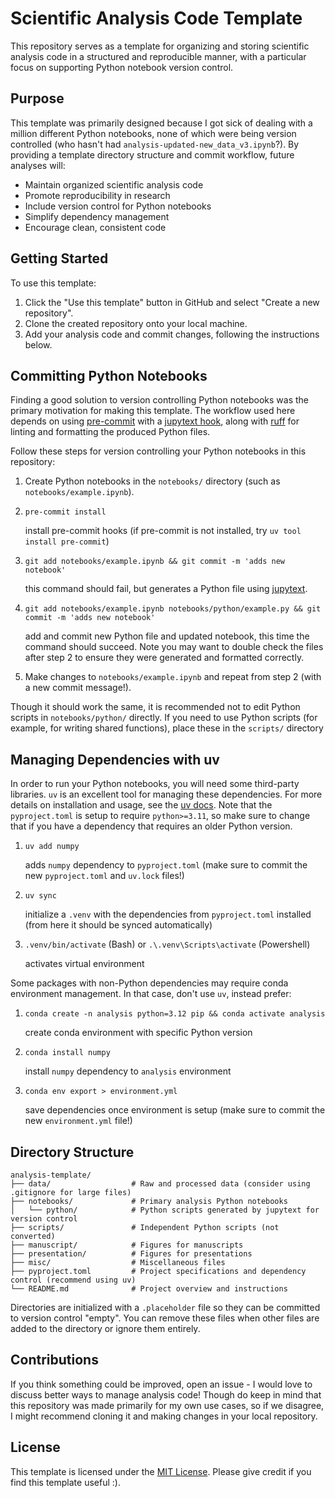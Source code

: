 # Scientific Analysis Code Template

This repository serves as a template for organizing and storing scientific analysis code in a structured and reproducible manner, with a particular focus on supporting Python notebook version control.

## Purpose

This template was primarily designed because I got sick of dealing with a million different Python notebooks, none of which were being version controlled (who hasn't had `analysis-updated-new_data_v3.ipynb`?). By providing a template directory structure and commit workflow, future analyses will:
- Maintain organized scientific analysis code
- Promote reproducibility in research
- Include version control for Python notebooks
- Simplify dependency management
- Encourage clean, consistent code

## Getting Started

To use this template:

1. Click the "Use this template" button in GitHub and select "Create a new repository".
2. Clone the created repository onto your local machine.
3. Add your analysis code and commit changes, following the instructions below.

## Committing Python Notebooks

Finding a good solution to version controlling Python notebooks was the primary motivation for making this template. The workflow used here depends on using [pre-commit](https://pre-commit.com/) with a [jupytext hook](https://jupytext.readthedocs.io/en/latest/using-pre-commit.html), along with [ruff](https://docs.astral.sh/ruff/) for linting and formatting the produced Python files.

Follow these steps for version controlling your Python notebooks in this repository:

1. Create Python notebooks in the `notebooks/` directory (such as `notebooks/example.ipynb`).
2. `pre-commit install`

   install pre-commit hooks (if pre-commit is not installed, try `uv tool install pre-commit`)

3. `git add notebooks/example.ipynb && git commit -m 'adds new notebook'`

   this command should fail, but generates a Python file using [jupytext](https://jupytext.readthedocs.io/en/latest/index.html).

4. `git add notebooks/example.ipynb notebooks/python/example.py && git commit -m 'adds new notebook'`

   add and commit new Python file and updated notebook, this time the command should succeed. Note you may want to double check the files after step 2 to ensure they were generated and formatted correctly.

5. Make changes to `notebooks/example.ipynb` and repeat from step 2 (with a new commit message!).

Though it should work the same, it is recommended not to edit Python scripts in `notebooks/python/` directly. If you need to use Python scripts (for example, for writing shared functions), place these in the `scripts/` directory

## Managing Dependencies with uv

In order to run your Python notebooks, you will need some third-party libraries. `uv` is an excellent tool for managing these dependencies. For more details on installation and usage, see the [uv docs](https://docs.astral.sh/uv/). Note that the `pyproject.toml` is setup to require `python>=3.11`, so make sure to change that if you have a dependency that requires an older Python version.

1. `uv add numpy`

   adds `numpy` dependency to `pyproject.toml` (make sure to commit the new `pyproject.toml` and `uv.lock` files!)

2. `uv sync`

   initialize a `.venv` with the dependencies from `pyproject.toml` installed (from here it should be synced automatically)

3. `.venv/bin/activate` (Bash) or `.\.venv\Scripts\activate` (Powershell)

   activates virtual environment

Some packages with non-Python dependencies may require conda environment management. In that case, don't use `uv`, instead prefer:

1. `conda create -n analysis python=3.12 pip && conda activate analysis`
   
   create conda environment with specific Python version

2. `conda install numpy`
   
   install `numpy` dependency to `analysis` environment

3. `conda env export > environment.yml`
   
   save dependencies once environment is setup (make sure to commit the new `environment.yml` file!)

## Directory Structure

```
analysis-template/
├── data/                  # Raw and processed data (consider using .gitignore for large files)
├── notebooks/             # Primary analysis Python notebooks
│   └── python/            # Python scripts generated by jupytext for version control
├── scripts/               # Independent Python scripts (not converted)
├── manuscript/            # Figures for manuscripts
├── presentation/          # Figures for presentations
├── misc/                  # Miscellaneous files
├── pyproject.toml         # Project specifications and dependency control (recommend using uv)
└── README.md              # Project overview and instructions
```

Directories are initialized with a `.placeholder` file so they can be committed to version control "empty". You can remove these files when other files are added to the directory or ignore them entirely.

## Contributions

If you think something could be improved, open an issue - I would love to discuss better ways to manage analysis code! Though do keep in mind that this repository was made primarily for my own use cases, so if we disagree, I might recommend cloning it and making changes in your local repository.

## License

This template is licensed under the [MIT License](./LICENSE). Please give credit if you find this template useful :).
